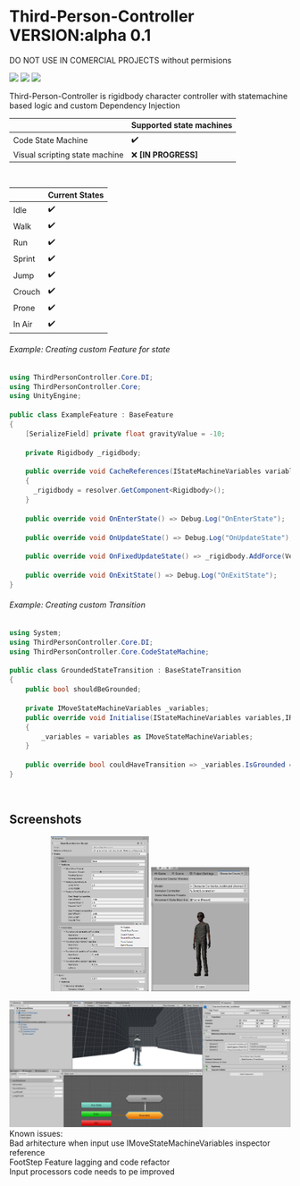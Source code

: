 # Third-Person-Controller VERSION:alpha 0.1
DO NOT USE IN COMERCIAL PROJECTS without permisions

![](https://img.shields.io/badge/Rigidbody-8775FF)
![](https://img.shields.io/badge/StateMachine-8775FF)
![](https://img.shields.io/badge/Custom%20DI-8775FF)

Third-Person-Controller is rigidbody character controller with statemachine based logic and custom Dependency Injection
<br/>

|                                       | Supported state machines|
|---------------------------------------|------------------      |
|Code State Machine                     |:heavy_check_mark:      |
|Visual scripting state machine         |:x: <b>[IN PROGRESS]</b>|
<br/>

|                        | Current States |
|------------------------|------------------
|Idle                    |:heavy_check_mark:
|Walk                    |:heavy_check_mark:
|Run                     |:heavy_check_mark:
|Sprint                  |:heavy_check_mark:
|Jump                    |:heavy_check_mark:
|Crouch                  |:heavy_check_mark:
|Prone                   |:heavy_check_mark:
|In Air                  |:heavy_check_mark:

###### Example: Creating custom Feature for state

```csharp
using ThirdPersonController.Core.DI;
using ThirdPersonController.Core;
using UnityEngine;

public class ExampleFeature : BaseFeature
{
    [SerializeField] private float gravityValue = -10;
    
    private Rigidbody _rigidbody;
    
    public override void CacheReferences(IStateMachineVariables variables, IReferenceResolver resolver)
    {
      _rigidbody = resolver.GetComponent<Rigidbody>();
    }

    public override void OnEnterState() => Debug.Log("OnEnterState");

    public override void OnUpdateState() => Debug.Log("OnUpdateState");

    public override void OnFixedUpdateState() => _rigidbody.AddForce(Vector3.up * gravityValue, ForceMode.VelocityChange);

    public override void OnExitState() => Debug.Log("OnExitState");
}

```

###### Example: Creating custom Transition

```csharp
using System;
using ThirdPersonController.Core.DI;
using ThirdPersonController.Core.CodeStateMachine;

public class GroundedStateTransition : BaseStateTransition
{
    public bool shouldBeGrounded;
    
    private IMoveStateMachineVariables _variables;
    public override void Initialise(IStateMachineVariables variables,IReferenceResolver resolver)
    {
        _variables = variables as IMoveStateMachineVariables;
    }

    public override bool couldHaveTransition => _variables.IsGrounded == shouldBeGrounded;
}
```
<br/> 


## Screenshots

<p align="center">	
<img src="Docs/overviewWindow.png" width="35%" height="35%">
<img src="Docs/characterCreator.png" width="35%" height="35%">
</p>
<img src="Docs/overviewWindow2.png" height="50%">

<br/> 
Known issues:
<br/>
Bad arhitecture when input use IMoveStateMachineVariables inspector reference
<br/>
FootStep Feature lagging and code refactor
<br/>
Input processors code needs to pe improved
